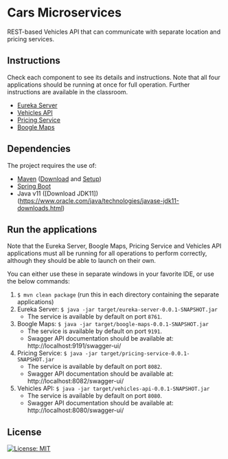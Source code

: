 # Cars Microservices

REST-based Vehicles API that can communicate with separate location and pricing services.

## Instructions

Check each component to see its details and instructions. Note that all four applications
should be running at once for full operation. Further instructions are available in the classroom.

- [Eureka Server](eureka-server/README.md)
- [Vehicles API](vehicles-api/README.md)
- [Pricing Service](pricing-service/README.md)
- [Boogle Maps](boogle-maps/README.md)

## Dependencies

The project requires the use of:
- [Maven](https://maven.apache.org/) ([Download](https://maven.apache.org/download.cgi) and [Setup](https://www.baeldung.com/install-maven-on-windows-linux-mac))
- [Spring Boot](https://spring.io/projects/spring-boot)
- Java v11 ([Download JDK11])(https://www.oracle.com/java/technologies/javase-jdk11-downloads.html)

## Run the applications
Note that the Eureka Server, Boogle Maps, Pricing Service and Vehicles API applications must all be running for all operations to perform correctly, although they should be able to launch on their own.

You can either use these in separate windows in your favorite IDE, or use the below commands:

1. `$ mvn clean package` (run this in each directory containing the separate applications)
2. Eureka Server: `$ java -jar target/eureka-server-0.0.1-SNAPSHOT.jar`
	- The service is available by default on port `8761`.
2. Boogle Maps: `$ java -jar target/boogle-maps-0.0.1-SNAPSHOT.jar`
	- The service is available by default on port `9191`.
	- Swagger API documentation should be available at: http://localhost:9191/swagger-ui/
3. Pricing Service: `$ java -jar target/pricing-service-0.0.1-SNAPSHOT.jar`
	- The service is available by default on port `8082`.
	- Swagger API documentation should be available at: http://localhost:8082/swagger-ui/
4. Vehicles API: `$ java -jar target/vehicles-api-0.0.1-SNAPSHOT.jar`
	- The service is available by default on port `8080`.
	- Swagger API documentation should be available at: http://localhost:8080/swagger-ui/


## License
[![License: MIT](https://img.shields.io/badge/License-MIT-yellow.svg)](https://opensource.org/licenses/MIT)